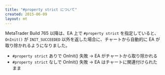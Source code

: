 ```yaml
---
title: "#property strict について"
created: 2015-06-09
layout: mt
---
```


MetaTrader Build 765 以降は、EA 上で `#property strict` を指定していると、`OnInit()` が `INIT_SUCCEEDED` 以外を返した場合に、チャートから自動的に EA が取り除かれるようになりました。

* `#property strict` ありで OnInit() 失敗 → EA がチャートから取り除かれる
* `#property strict` なしで OnInit() 失敗 → EA はチャートに関連付けられたまま


